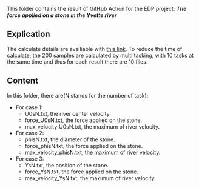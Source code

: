 This folder contains the result of GitHub Action for the EDP project: ***The force applied on a stone in the Yvette river***   
## Explication
The calculate details are availiable with [this link](https://github.com/lcs27/cours-edp/actions/runs/643395070).
To reduce the time of calculate, the 200 samples are calculated by multi tasking, with 10 tasks at the same time and thus for each result there are 10 files.
## Content
In this folder, there are(N stands for the number of task):
- For case 1:
  - U0sN.txt, the river center velocity.
  - force_U0sN.txt, the force applied on the stone.
  - max_velocity_U0sN.txt, the maximum of river velocity.
- For case 2:
  - phisN.txt, the diameter of the stone.
  - force_phisN.txt, the force applied on the stone.
  - max_velocity_phisN.txt, the maximum of river velocity.
- For case 3:
  - YsN.txt, the position of the stone.
  - force_YsN.txt, the force applied on the stone.
  - max_velocity_YsN.txt, the maximum of river velocity.
